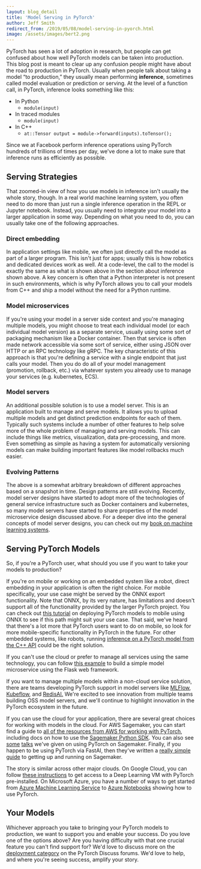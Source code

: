 ```yaml
---
layout: blog_detail
title: 'Model Serving in PyTorch'
author: Jeff Smith
redirect_from: /2019/05/08/model-serving-in-pyorch.html
image: /assets/images/bert2.png
---
```


PyTorch has seen a lot of adoption in research, but people can get confused about how well PyTorch models can be taken into production. This blog post is meant to clear up any confusion people might have about the road to production in PyTorch.
Usually when people talk about taking a model “to production,” they usually mean performing **inference**, sometimes called model evaluation or prediction or serving. At the level of a function call, in PyTorch, inference looks something like this:

* In Python
    * `module(input)`
* In traced modules
    * `module(input)`
* In C++
    * `at::Tensor output = module->forward(inputs).toTensor();`

Since we at Facebook perform inference operations using PyTorch hundreds of trillions of times per day, we've done a lot to make sure that inference runs as efficiently as possible.

## Serving Strategies

That zoomed-in view of how you use models in inference isn't usually the whole story, though. In a real world machine learning system, you often need to do more than just run a single inference operation in the REPL or Jupyter notebook. Instead, you usually need to integrate your model into a larger application in some way. Depending on what you need to do, you can usually take one of the following approaches.

### Direct embedding

In application settings like mobile, we often just directly call the model as part of a larger program. This isn't just for apps; usually this is how robotics and dedicated devices work as well. At a code-level, the call to the model is exactly the same as what is shown above in the section about inference shown above. A key concern is often that a Python interpreter is not present in such environments, which is why PyTorch allows you to call your models from C++ and ship a model without the need for a Python runtime.

### Model microservices

If you're using your model in a server side context and you're managing multiple models, you might choose to treat each individual model (or each individual model version) as a separate service, usually using some sort of packaging mechanism like a Docker container. Then that service is often made network accessible via some sort of service, either using JSON over HTTP or an RPC technology like gRPC. The key characteristic of this approach is that you're defining a service with a single endpoint that just calls your model. Then you do do all of your model management (promotion, rollback, etc.) via whatever system you already use to manage your services (e.g. kubernetes, ECS).

### Model servers

An additional possible solution is to use a model server. This is an application built to manage and serve models. It allows you to upload multiple models and get distinct prediction endpoints for each of them. Typically such systems include a number of other features to help solve more of the whole problem of managing and serving models. This can include things like metrics, visualization, data pre-processing, and more. Even something as simple as having a system for automatically versioning models can make building important features like model rollbacks much easier.

### Evolving Patterns

The above is a somewhat arbitrary breakdown of different approaches based on a snapshot in time. Design patterns are still evolving. Recently, model server designs have started to adopt more of the technologies of general service infrastructure such as Docker containers and kubernetes, so many model servers have started to share properties of the model microservice design discussed above. For a deeper dive into the general concepts of model server designs, you can check out my [book on machine learning systems](https://www.manning.com/books/machine-learning-systems).

## Serving PyTorch Models

So, if you're a PyTorch user, what should you use if you want to take your models to production?

If you're on mobile or working on an embedded system like a robot, direct embedding in your application is often the right choice.
For mobile specifically, your use case might be served by the ONNX export functionality.
Note that ONNX, by its very nature, has limitations and doesn't support all of the functionality provided by the larger PyTorch project.
You can check out [this tutorial](https://pytorch.org/tutorials/advanced/super_resolution_with_caffe2.html) on deploying PyTorch models to mobile using ONNX to see if this path might suit your use case.
That said, we've heard that there's a lot more that PyTorch users want to do on mobile, so look for more mobile-specific functionality in PyTorch in the future.
For other embedded systems, like robots, running [inference on a PyTorch model from the C++ API](https://pytorch.org/tutorials/advanced/cpp_export.html) could be the right solution.

If you can't use the cloud or prefer to manage all services using the same technology, you can follow [this example](https://medium.com/datadriveninvestor/deploy-your-pytorch-model-to-production-f69460192217) to build a simple model microservice using the Flask web framework.

If you want to manage multiple models within a non-cloud service solution, there are teams developing PyTorch support in model servers like [MLFlow](https://mlflow.org/), [Kubeflow](https://www.kubeflow.org/), and [RedisAI.](https://oss.redislabs.com/redisai/) We're excited to see innovation from multiple teams building OSS model servers, and we'll continue to highlight innovation in the PyTorch ecosystem in the future.

If you can use the cloud for your application, there are several great choices for working with models in the cloud. For AWS Sagemaker, you can start find a guide to [all of the resources from AWS for working with PyTorch](https://docs.aws.amazon.com/sagemaker/latest/dg/pytorch.html), including docs on how to use the [Sagemaker Python SDK](https://sagemaker.readthedocs.io/en/stable/using_pytorch.html). You can also see [some](https://youtu.be/5h1Ot2dPi2E) [talks](https://youtu.be/qc5ZikKw9_w) we've given on using PyTorch on Sagemaker. Finally, if you happen to be using PyTorch via FastAI, then they've written a [really simple guide](https://course.fast.ai/deployment_amzn_sagemaker.html) to getting up and running on Sagemaker.

The story is similar across other major clouds. On Google Cloud, you can follow [these instructions](https://cloud.google.com/deep-learning-vm/docs/pytorch_start_instance) to get access to a Deep Learning VM with PyTorch pre-installed. On Microsoft Azure, you have a number of ways to get started from [Azure Machine Learning Service](https://azure.microsoft.com/en-us/services/machine-learning-service/) to [Azure Notebooks](https://notebooks.azure.com/pytorch/projects/tutorials) showing how to use PyTorch.

## Your Models

Whichever approach you take to bringing your PyTorch models to production, we want to support you and enable your success. Do you love one of the options above? Are you having difficulty with that one crucial feature you can't find support for? We'd love to discuss more on the [deployment category](https://discuss.pytorch.org/c/deployment) on the PyTorch Discuss forums. We'd love to help, and where you're seeing success, amplify your story.
